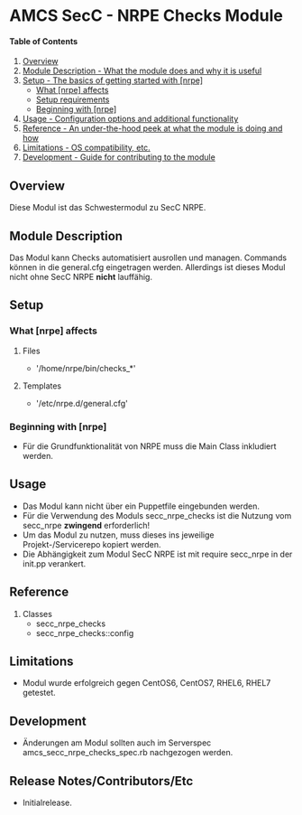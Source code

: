 # AMCS SecC - NRPE Checks Module

#### Table of Contents

1. [Overview](#overview)
2. [Module Description - What the module does and why it is useful](#module-description)
3. [Setup - The basics of getting started with [nrpe]](#setup)
    * [What [nrpe] affects](#what-[nrpe]-affects)
    * [Setup requirements](#setup-requirements)
    * [Beginning with [nrpe]](#beginning-with-[nrpe])
4. [Usage - Configuration options and additional functionality](#usage)
5. [Reference - An under-the-hood peek at what the module is doing and how](#reference)
5. [Limitations - OS compatibility, etc.](#limitations)
6. [Development - Guide for contributing to the module](#development)

## Overview

Diese Modul ist das Schwestermodul zu SecC NRPE.

## Module Description

Das Modul kann Checks automatisiert ausrollen und managen. Commands können in die general.cfg eingetragen werden. Allerdings ist dieses Modul nicht ohne SecC NRPE **nicht** lauffähig.

## Setup

### What [nrpe] affects

1. Files
    * '/home/nrpe/bin/checks_*'
    
1. Templates
	* '/etc/nrpe.d/general.cfg'

### Beginning with [nrpe]

* Für die Grundfunktionalität von NRPE muss die Main Class inkludiert werden.

## Usage

* Das Modul kann nicht über ein Puppetfile eingebunden werden. 
* Für die Verwendung des Moduls secc_nrpe_checks ist die Nutzung vom secc_nrpe **zwingend** erforderlich!
* Um das Modul zu nutzen, muss dieses ins jeweilige Projekt-/Servicerepo kopiert werden. 
* Die Abhängigkeit zum Modul SecC NRPE ist mit require secc_nrpe in der init.pp verankert.

## Reference

1. Classes
    * secc_nrpe_checks
    * secc_nrpe_checks::config

## Limitations

* Modul wurde erfolgreich gegen CentOS6, CentOS7, RHEL6, RHEL7 getestet.

## Development

* Änderungen am Modul sollten auch im Serverspec amcs_secc_nrpe_checks_spec.rb nachgezogen werden.

## Release Notes/Contributors/Etc

* Initialrelease.
